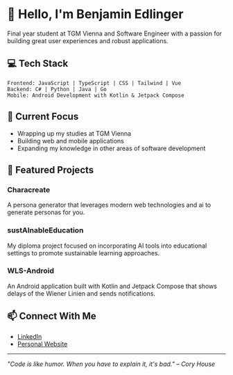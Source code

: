 # 👋 Hello, I'm Benjamin Edlinger

Final year student at TGM Vienna and Software Engineer with a passion for building great user experiences and robust applications.

## 💻 Tech Stack

```
Frontend: JavaScript | TypeScript | CSS | Tailwind | Vue
Backend: C# | Python | Java | Go
Mobile: Android Development with Kotlin & Jetpack Compose
```

## 🔭 Current Focus

- Wrapping up my studies at TGM Vienna
- Building web and mobile applications
- Expanding my knowledge in other areas of software development

## 🚀 Featured Projects

### Characreate
A persona generator that leverages modern web technologies and ai to generate personas for you.

### sustAInableEducation
My diploma project focused on incorporating AI tools into educational settings to promote sustainable learning approaches.

### WLS-Android
An Android application built with Kotlin and Jetpack Compose that shows delays of the Wiener Linien and sends notifications.

## 📫 Connect With Me

- [LinkedIn](https://www.linkedin.com/in/bedlinger)
- [Personal Website](https://bedlinger.at/)

---

*"Code is like humor. When you have to explain it, it's bad." – Cory House*
